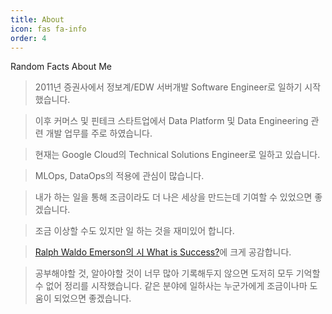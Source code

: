```yaml
---
title: About
icon: fas fa-info
order: 4
---
```


Random Facts About Me

> 2011년 증권사에서 정보계/EDW 서버개발 Software Engineer로 일하기 시작했습니다. 

> 이후 커머스 및 핀테크 스타트업에서 Data Platform 및 Data Engineering 관련 개발 업무를 주로 하였습니다.

> 현재는 Google Cloud의 Technical Solutions Engineer로 일하고 있습니다.

> MLOps, DataOps의 적용에 관심이 많습니다.

> 내가 하는 일을 통해 조금이라도 더 나은 세상을 만드는데 기여할 수 있었으면 좋겠습니다.

> 조금 이상할 수도 있지만 일 하는 것을 재미있어 합니다. 

> [Ralph Waldo Emerson의 시 What is Success?](https://m.blog.naver.com/khee1234567/221271234306)에 크게 공감합니다.

> 공부해야할 것, 알아야할 것이 너무 많아 기록해두지 않으면 도저히 모두 기억할 수 없어 정리를 시작했습니다. 같은 분야에 일하사는 누군가에게 조금이나마 도움이 되었으면 좋겠습니다.
